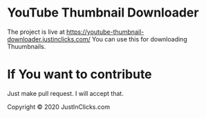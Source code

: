 # YouTube Thumbnail Downloader

The project is live at https://youtube-thumbnail-downloader.justinclicks.com/
You can use this for downloading Thuumbnails.

# If You want to contribute

Just make pull request. I will accept that.


Copyright &copy; 2020 JustInClicks.com
